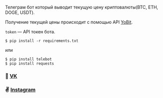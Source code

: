 Телеграм бот который выводит текущую цену криптовалюты(BTC, ETH, DOGE, USDT).

Получение текущей цены происходит c помощью API
[YoBit](https://yobit.net/api).

`token` — API токен бота.

```
$ pip install -r requirements.txt
```
или
```
$ pip install telebot
$ pip install requests
```

### 💬 [VK](https://vk.com/prettymeyt)
### ✌️ [Instagram](https://www.instagram.com/dumb.meytt/)



